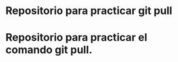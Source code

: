 # Repositorio para practicar git pull
Repositorio para practicar el comando git pull.
================================================================